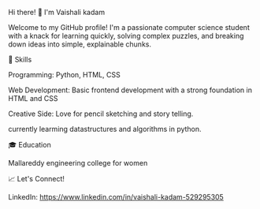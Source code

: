 Hi there! 👋 I'm Vaishali kadam

Welcome to my GitHub profile! I'm a passionate computer science student with a knack for learning quickly, solving complex puzzles, and breaking down ideas into simple, explainable chunks.

🔧 Skills

Programming: Python, HTML, CSS

Web Development: Basic frontend development with a strong foundation in HTML and CSS

Creative Side: Love for pencil sketching and story telling.

currently learming datastructures and algorithms in python.

🎓 Education

Mallareddy engineering college for women

📈 Let's Connect!

LinkedIn: https://www.linkedin.com/in/vaishali-kadam-529295305
